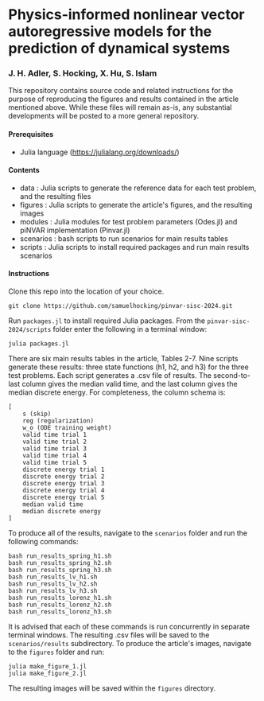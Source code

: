 # Physics-informed nonlinear vector autoregressive models for the prediction of dynamical systems
### J. H. Adler, S. Hocking, X. Hu, S. Islam

This repository contains source code and related instructions for the purpose of reproducing the figures and results contained in the article mentioned above. While these files will remain as-is, any substantial developments will be posted to a more general repository.

#### Prerequisites
- Julia language (https://julialang.org/downloads/)

#### Contents
- data : Julia scripts to generate the reference data for each test problem, and the resulting files
- figures : Julia scripts to generate the article's figures, and the resulting images
- modules : Julia modules for test problem parameters (Odes.jl) and piNVAR implementation (Pinvar.jl)
- scenarios : bash scripts to run scenarios for main results tables
- scripts : Julia scripts to install required packages and run main results scenarios

#### Instructions

Clone this repo into the location of your choice.
```
git clone https://github.com/samuelhocking/pinvar-sisc-2024.git
```
Run `packages.jl` to install required Julia packages. From the `pinvar-sisc-2024/scripts` folder enter the following in a terminal window:
```
julia packages.jl
```
There are six main results tables in the article, Tables 2-7. Nine scripts generate these results: three state functions (h1, h2, and h3) for the three test problems. Each script generates a .csv file of results. The second-to-last column gives the median valid time, and the last column gives the median discrete energy. For completeness, the column schema is:
```
[
    s (skip)
    reg (regularization)
    w_o (ODE training weight)
    valid time trial 1
    valid time trial 2
    valid time trial 3
    valid time trial 4
    valid time trial 5
    discrete energy trial 1
    discrete energy trial 2
    discrete energy trial 3
    discrete energy trial 4
    discrete energy trial 5
    median valid time
    median discrete energy
]
```
To produce all of the results, navigate to the `scenarios` folder and run the following commands:
```
bash run_results_spring_h1.sh
bash run_results_spring_h2.sh
bash run_results_spring_h3.sh
bash run_results_lv_h1.sh
bash run_results_lv_h2.sh
bash run_results_lv_h3.sh
bash run_results_lorenz_h1.sh
bash run_results_lorenz_h2.sh
bash run_results_lorenz_h3.sh
```
It is advised that each of these commands is run concurrently in separate terminal windows. The resulting .csv files will be saved to the `scenarios/results` subdirectory. To produce the article's images, navigate to the `figures` folder and run:
```
julia make_figure_1.jl
julia make_figure_2.jl
```
The resulting images will be saved within the `figures` directory.